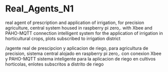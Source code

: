 # Real_Agents_N1
real agent of prescription and application of irrigation, for precision agriculture, central system housed in raspberry pi zero,. with Xbee and PAHO-MQTT connection
intelligent system for the application of irrigation in horticultural crops, plots subscribed to irrigation district

/agente real de prescipcion y aplicacion de riego, para agricultura de precision, sistema central alojado en raspberry pi zero,. con conexion Xbee y PAHO-MQTT
sistema inteligente para la aplicacion de riego en cultivos horticolas, enlotes subscritos a distrito de riego
